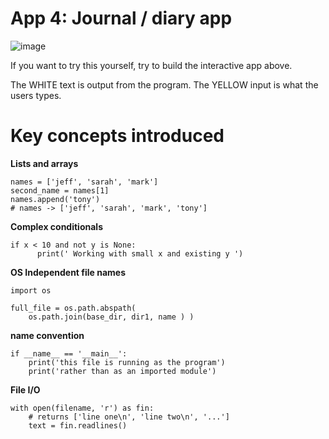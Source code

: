 # App 4: Journal / diary app

![image](app-4-screenshot.png)

If you want to try this yourself, try to build the interactive app above. 

The WHITE text is output from the program. The YELLOW input is what the users types.


Key concepts introduced
=================

**Lists and arrays**

    names = ['jeff', 'sarah', 'mark']
    second_name = names[1]
    names.append('tony')
    # names -> ['jeff', 'sarah', 'mark', 'tony']

**Complex conditionals**

    if x < 10 and not y is None:
          print(' Working with small x and existing y ')

**OS Independent file names**

    import os
    
    full_file = os.path.abspath( 
        os.path.join(base_dir, dir1, name ) )

**__name__ convention**

    if __name__ == '__main__':
        print('this file is running as the program')
        print('rather than as an imported module')

**File I/O**

    with open(filename, 'r') as fin:
        # returns ['line one\n', 'line two\n', '...']
        text = fin.readlines() 